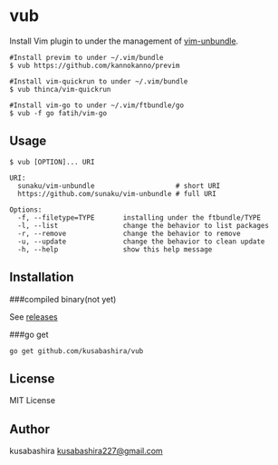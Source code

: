 vub
===

Install Vim plugin to under the management of
[vim-unbundle](https://github.com/sunaku/vim-unbundle).

	#Install previm to under ~/.vim/bundle
	$ vub https://github.com/kannokanno/previm

	#Install vim-quickrun to under ~/.vim/bundle
	$ vub thinca/vim-quickrun

	#Install vim-go to under ~/.vim/ftbundle/go
	$ vub -f go fatih/vim-go

Usage
-----
	$ vub [OPTION]... URI

	URI:
	  sunaku/vim-unbundle                    # short URI
	  https://github.com/sunaku/vim-unbundle # full URI

	Options:
	  -f, --filetype=TYPE       installing under the ftbundle/TYPE
	  -l, --list                change the behavior to list packages
	  -r, --remove              change the behavior to remove
	  -u, --update              change the behavior to clean update
	  -h, --help                show this help message

Installation
------------

###compiled binary(not yet)

See [releases](https://github.com/kusabashira/vub/releases)

###go get

	go get github.com/kusabashira/vub

License
-------

MIT License

Author
------

kusabashira <kusabashira227@gmail.com>
